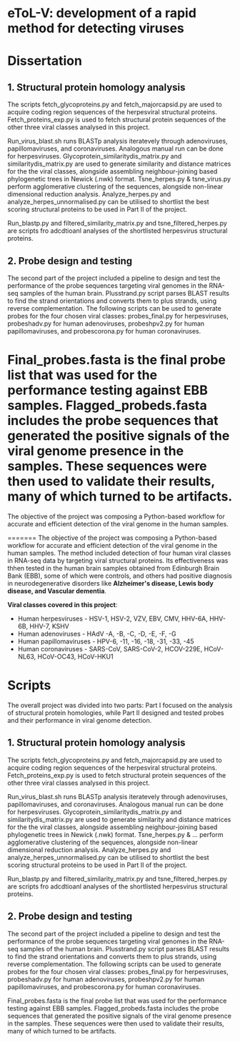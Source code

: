# eToL-V: development of a rapid method for detecting viruses
# Dissertation

## 1. Structural protein homology analysis
The scripts fetch_glycoproteins.py and fetch_majorcapsid.py are used to acquire coding region sequences of the herpesviral structural proteins. Fetch_proteins_exp.py is used to fetch structural protein sequences of the other three viral classes analysed in this project.

Run_virus_blast.sh runs BLASTp analysis iteratevely through adenoviruses, papillomaviruses, and coronaviruses. Analogous manual run can be done for herpesviruses. Glycoprotein_similaritydis_matrix.py and similaritydis_matrix.py are used to generate similarity and distance matrices for the the viral classes, alongside assembling neighbour-joining based phylogenetic trees in Newick (.nwk) format. Tsne_herpes.py & tsne_virus.py perform agglomerative clustering of the sequences, alongside non-linear dimensional reduction analysis. Analyze_herpes.py and analyze_herpes_unnormalised.py can be utilised to shortlist the best scoring structural proteins to be used in Part II of the project.

Run_blastp.py and filtered_similarity_matrix.py and tsne_filtered_herpes.py are scripts fro adcdtioanl analyses of the shortlisted herpesvirus structural proteins.

## 2. Probe design and testing
The second part of the project included a pipeline to design and test the performance of the probe sequences targeting viral genomes in the RNA-seq samples of the human brain. Plusstrand.py script parses BLAST results to find the strand orientations and converts them to plus strands, using reverse complementation. The following scripts can be used to generate probes for the four chosen viral classes: probes_final.py for herpesviruses, probeshadv.py for human adenoviruses, probeshpv2.py for human papillomaviruses, and probescorona.py for human coronaviruses.

Final_probes.fasta is the final probe list that was used for the performance testing against EBB samples. Flagged_probeds.fasta includes the probe sequences that generated the positive signals of the viral genome presence in the samples. These sequences were then used to validate their results, many of which turned to be artifacts.
=======
The objective of the project was composing a Python-based workflow for accurate and efficient detection of the viral genome in the human samples.


=======
The objective of the project was composing a Python-based workflow for accurate and efficient detection of the viral genome in the human samples. The method included detection of four human viral classes in RNA-seq data by targeting viral structural proteins. Its effectiveness was thhen tested in the human brain samples obtained from Edinburgh Brain Bank (EBB), some of which were controls, and others had positive diagnosis in neurodegenerative disorders like **Alzheimer's disease, Lewis body disease, and Vascular dementia**.

**Viral classes covered in this project**:
- Human herpesviruses - HSV-1, HSV-2, VZV, EBV, CMV, HHV-6A, HHV-6B, HHV-7, KSHV
- Human adenoviruses - HAdV -A, -B, -C, -D, -E, -F, -G
- Human papillomaviruses - HPV-6, -11, -16, -18, -31, -33, -45
- Human coronaviruses - SARS-CoV, SARS-CoV-2, HCOV-229E, HCoV-NL63, HCoV-OC43, HCoV-HKU1


# Scripts

The overall project was divided into two parts: Part I focused on the analysis of structural protein homologies, while Part II designed and tested probes and their performance in viral genome detection.


## 1. Structural protein homology analysis 

The scripts fetch_glycoproteins.py and fetch_majorcapsid.py are used to acquire coding region sequences of the herpesviral structural proteins. Fetch_proteins_exp.py is used to fetch structural protein sequences of the other three viral classes analysed in this project. 

Run_virus_blast.sh runs BLASTp analysis iteratevely through adenoviruses, papillomaviruses, and coronaviruses. Analogous manual run can be done for herpesviruses. Glycoprotein_similaritydis_matrix.py and similaritydis_matrix.py are used to generate similarity and distance matrices for the the viral classes, alongside assembling neighbour-joining based phylogenetic trees in Newick (.nwk) format. Tsne_herpes.py & ... perform agglomerative clustering of the sequences, alongside non-linear dimensional reduction analysis. Analyze_herpes.py and analyze_herpes_unnormalised.py can be utilised to shortlist the best scoring structural proteins to be used in Part II of the project. 

Run_blastp.py and filtered_similarity_matrix.py and tsne_filtered_herpes.py are scripts fro adcdtioanl analyses of the shortlisted herpesvirus structural proteins. 

## 2. Probe design and testing 

The second part of the project included a pipeline to design and test the performance of the probe sequences targeting viral genomes in the RNA-seq samples of the human brain. Plusstrand.py script parses BLAST results to find the strand orientations and converts them to plus strands, using reverse complementation. The following scripts can be used to generate probes for the four chosen viral classes: probes_final.py for herpesviruses, probeshadv.py for human adenoviruses, probeshpv2.py for human papillomaviruses, and probescorona.py for human coronaviruses. 

Final_probes.fasta is the final probe list that was used for the performance testing against EBB samples. Flagged_probeds.fasta includes the probe sequences that generated the positive signals of the viral genome presence in the samples. These sequences were then used to validate their results, many of which turned to be artifacts. 
